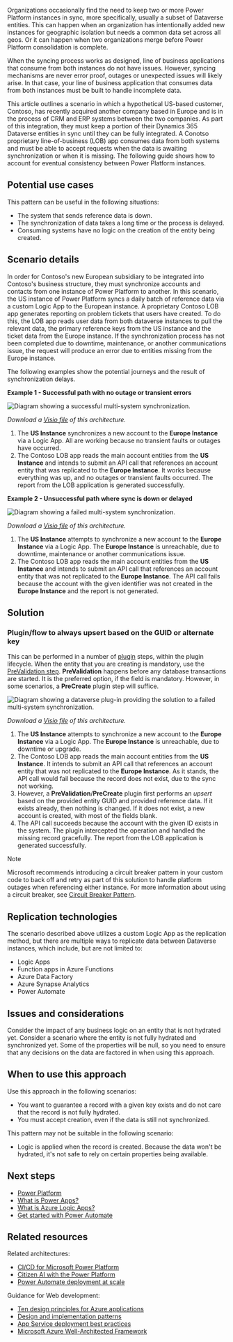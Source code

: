 Organizations occasionally find the need to keep two or more Power Platform instances in sync, more specifically, usually a subset of Dataverse entities. This can happen when an organization has intentionally added new instances for geographic isolation but needs a common data set across all geos. Or it can happen when two organizations merge before Power Platform consolidation is complete.

When the syncing process works as designed, line of business applications that consume from both instances do not have issues. However, syncing mechanisms are never error proof, outages or unexpected issues will likely arise. In that case, your line of business application that consumes data from both instances must be built to handle incomplete data.

This article outlines a scenario in which a hypothetical US-based customer, Contoso, has recently acquired another company based in Europe and is in the process of CRM and ERP systems between the two companies.  As part of this integration, they must keep a portion of their Dynamics 365 Dataverse entities in sync until they can be fully integrated.  A Conotso proprietary line-of-business (LOB) app consumes data from both systems and must be able to accept requests when the data is awaiting synchronization or when it is missing. The following guide shows how to account for eventual consistency between Power Platform instances.

## Potential use cases

This pattern can be useful in the following situations:

- The system that sends reference data is down.
- The synchronization of data takes a long time or the process is delayed.
- Consuming systems have no logic on the creation of the entity being created.

## Scenario details

In order for Contoso's new European subsidiary to be integrated into Contoso's business structure, they must synchronize accounts and contacts from one instance of Power Platform to another. In this scenario, the US instance of Power Platform syncs a daily batch of reference data via a custom Logic App to the European instance. A proprietary Contoso LOB app generates reporting on problem tickets that users have created. To do this, the LOB app reads user data from both dataverse instances to pull the relevant data, the primary reference keys from the US instance and the ticket data from the Europe instance. If the synchronization process has not been completed due to downtime, maintenance, or another communications issue, the request will produce an error due to entities missing from the Europe instance.

The following examples show the potential journeys and the result of synchronization delays.

**Example 1 - Successful path with no outage or transient errors**

![Diagram showing a successful multi-system synchronization.](./_images/data-dependent-example.png)

*Download a [Visio file](https://arch-center.azureedge.net/data-dependent-example.vsdx) of this architecture.*

1. The **US Instance** synchronizes a new account to the **Europe Instance** via a Logic App. All are working because no transient faults or outages have occurred.
2. The Contoso LOB app reads the main account entities from the **US Instance** and intends to submit an API call that references an account entity that was replicated to the **Europe Instance**. It works because everything was up, and no outages or transient faults occurred. The report from the LOB application is generated successfully.

**Example 2 - Unsuccessful path where sync is down or delayed**

![Diagram showing a failed multi-system synchronization.](./_images/data-dependent-example-fails.png)

*Download a [Visio file](https://arch-center.azureedge.net/data-dependent-example-fails.vsdx) of this architecture.*

1. The **US Instance** attempts to synchronize a new account to the **Europe Instance** via a Logic App. The **Europe Instance** is unreachable, due to downtime, maintenance or another communications issue.
2. The Contoso LOB app reads the main account entities from the **US Instance** and intends to submit an API call that references an account entity that was not replicated to the **Europe Instance**. The API call fails because the account with the given identifier was not created in the **Europe Instance** and the report is not generated.

## Solution

### Plugin/flow to always upsert based on the GUID or alternate key

This can be performed in a number of [plugin](/power-apps/developer/data-platform/plug-ins) steps, within the plugin lifecycle. When the entity that you are creating is mandatory, use the [PreValidation step](/power-apps/developer/data-platform/event-framework#event-execution-pipeline). **PreValidation** happens before any database transactions are started. It is the preferred option, if the field is mandatory. However, in some scenarios, a **PreCreate** plugin step will suffice.

![Diagram showing a dataverse plug-in providing the solution to a failed multi-system synchronization.](./_images/solution.png)

*Download a [Visio file](https://arch-center.azureedge.net/solution.vsdx) of this architecture.*

1. The **US Instance** attempts to synchronize a new account to the **Europe Instance** via a Logic App. The **Europe Instance** is unreachable, due to downtime or upgrade.
2. The Contoso LOB app reads the main account entities from the **US Instance**. It intends to submit an API call that references an account entity that was not replicated to the **Europe Instance**. As it stands, the API call would fail because the record does not exist, due to the sync not working.
3. However, a **PreValidation**/**PreCreate** plugin first performs an _upsert_ based on the provided entity GUID and provided reference data. If it exists already, then nothing is changed. If it does not exist, a new account is created, with most of the fields blank.
4. The API call succeeds because the account with the given ID exists in the system. The plugin intercepted the operation and handled the missing record gracefully. The report from the LOB application is generated successfully.

>[!NOTE]
> Microsoft recommends introducing a circuit breaker pattern in your custom code to back off and retry as part of this solution to handle platform outages when referencing either instance. For more information about using a circuit breaker, see [Circuit Breaker Pattern](/azure/architecture/patterns/circuit-breaker).

## Replication technologies

The scenario described above utilizes a custom Logic App as the replication method, but there are multiple ways to replicate data between Dataverse instances, which include, but are not limited to:

- Logic Apps
- Function apps in Azure Functions
- Azure Data Factory
- Azure Synapse Analytics
- Power Automate

## Issues and considerations

Consider the impact of any business logic on an entity that is not hydrated yet. Consider a scenario where the entity is not fully hydrated and synchronized yet. Some of the properties will be null, so you need to ensure that any decisions on the data are factored in when using this approach.

## When to use this approach

Use this approach in the following scenarios:

- You want to guarantee a record with a given key exists and do not care that the record is not fully hydrated.
- You must accept creation, even if the data is still not synchronized.

This pattern may not be suitable in the following scenario:

- Logic is applied when the record is created. Because the data won't be hydrated, it's not safe to rely on certain properties being available.

## Next steps

- [Power Platform](/power-platform)
- [What is Power Apps?](/powerapps/powerapps-overview)
- [What is Azure Logic Apps?](/azure/logic-apps)
- [Get started with Power Automate](/power-automate/getting-started)

## Related resources

Related architectures:

- [CI/CD for Microsoft Power Platform](/azure/architecture/solution-ideas/articles/azure-devops-continuous-integration-for-power-platform)
- [Citizen AI with the Power Platform](/azure/architecture/example-scenario/ai/citizen-ai-power-platform)
- [Power Automate deployment at scale](/azure/architecture/example-scenario/power-automate/power-automate)

Guidance for Web development:

- [Ten design principles for Azure applications](/azure/architecture/guide/design-principles)
- [Design and implementation patterns](/azure/architecture/patterns/category/design-implementation)
- [App Service deployment best practices](/azure/app-service/deploy-best-practices?toc=/azure/architecture/toc.json&bc=/azure/architecture/_bread/toc.json) 
- [Microsoft Azure Well-Architected Framework](/azure/architecture/framework)
